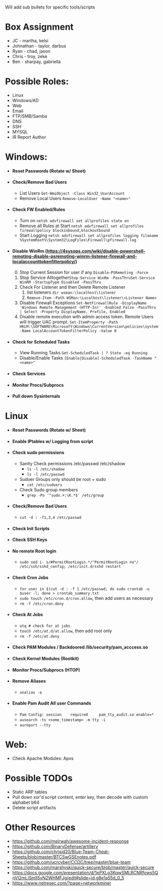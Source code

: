 Will add sub bullets for specific tools/scripts
# Box Assignment
- JC - martha, kelsi
- Johnathan - taylor, darbus
- Ryan - chad, jason
- Chris - troy, zeke
- Ben - sharpay, gabriella

# Possible Roles:
-	Linux
-	Windows/AD
-	Web
-	Email
-	FTP/SMB/Samba
-	DNS
-	SSH
-	MYSQL
- IR Report Author 

# Windows:
- #### Reset Passwords (Rotate w/ Sheet)
- #### Check/Remove Bad Users
	- List Users ```Get-WmiObject -Class Win32_UserAccount```
	- Remove Local Users ```Remove-LocalUser -Name "<name>"```
- #### Check FW Enabled/Rules
	- Turn on ```netsh advfirewall set allprofiles state on```
	- Remove all Rules at Start ```netsh advfirewall set allprofiles firewallpolicy blockinbound,blockoutbound```
	- Start Logging ```netsh advfirewall set allprofiles logging filename %SystemRoot%\System32\LogFiles\Firewall\pfirewall.log```
- #### Disable WinRm (https://4sysops.com/wiki/disable-powershell-remoting-disable-psremoting-winrm-listener-firewall-and-localaccounttokenfilterpolicy/)
	 0. Stop Current Session for user if any ```Disable-PSRemoting -Force```
	 1. Stop Service Alltogether```Stop-Service WinRm -PassThruSet-Service WinRM -StartupType Disabled -PassThru```
	 2. Check For Listener and then Delete Remote Listener
		1. list listeners ```dir wsman:\localhost\listener```
		2. ```Remove-Item -Path WSMan:\Localhost\listener\<Listener Name>```
	 3. Disable Firewall Exceptions
		```Set-NetFirewallRule -DisplayName 'Windows Remote Management (HTTP-In)' -Enabled False -PassThru | Select -Property DisplayName, Profile, Enabled```
	 4. Disable remote execution with admin access token. Remote Users will trigger UAC prompt.
		```Set-ItemProperty -Path HKLM:\SOFTWARE\Microsoft\Windows\CurrentVersion\policies\system -Name LocalAccountTokenFilterPolicy -Value 0```
- #### Check for Scheduled Tasks
	- View Running Tasks ```Get-ScheduledTask | ? State -eq Running```
	- Disable/Enable Tasks ```[Enable|Disable]-ScheduledTask -TaskName "<name>"```
- #### Check Services
- #### Monitor Procs/Subprocs
- #### Pull down Sysinternals

# Linux
- #### Reset Passwords (Rotate w/ Sheet)
- #### Enable IPtables w/ Logging from script
- #### Check sudo permissions
    - Sanity Check permissions /etc/passwd /etc/shadow
        - ```ls -l /etc/shadow```
        - ```ls -l /etc/passwd```
    - Sudoer Groups only should be root + sudo
        - ```cat /etc/sudoers```
    -  Check Sudo group members
        - ```grep -Po '^sudo.+:\K.*$' /etc/group```
- #### Check/Remove Bad Users
    - ```cut -d : -f1,3,4 /etc/passwd```
- #### Check Init Scripts
- #### Check SSH Keys
- #### No remote Root login
    - ```sudo sed i- s/#PermitRootLogin.*/"PermitRootLogin no"/ /etc/ssh/sshd_config; /etc/init.d/sshd restart```
- #### Check Cron Jobs
    - ```for user in $(cut -d : -f 1 /etc/passwd; do sudo crontab -u $user -l; done > crontab_summary.txt```
	- ```sudo touch /etc/cron.d/cron.allow```, then add users as necessary
	- ```rm -f /etc/cron.deny```
- #### Check At Jobs
    - ```atq # check for at jobs```
    - ```touch /etc/at.d/at.allow```, then add root only
    - ```rm -f /etc/at.deny```
		
- #### Check PAM Modules / Backdoored /lib/security/pam_acccess.so
- #### Check Kernel Modules (Rootkit)
- #### Monitor Procs/Subprocs (HTOP)
- #### Remove Aliases 
    - ```unalias -a```
- #### Enable Pam Audit All user Commands
    - ```Pam Config: session    required     pam_tty_audit.so enable=*```
    - ```ausearch -ts <some_timestamp> -m tty -i```
    - ```aureport --tty```

# Web:
-	Check Apache Modules: Apxs

# Possible TODOs
-	Static ARP tables
-	Pull down xor'd script content, enter key, then decode with custom alphabet b64
-	Delete script artifacts

# Other Resources

- https://github.com/meirwah/awesome-incident-response
- https://github.com/BinaryDefense/artillery
- https://github.com/chrisjd20/Blue-Team-Cheat-Sheets/blob/master/BTCSwGSEnotes.pdf
- https://github.com/ucrcyber/CCDC/tree/master/blue-team
- https://github.com/marshyski/quick-secure/blob/master/quick-secure
- https://docs.google.com/presentation/d/1pPXLg3KqwSMLRCNRfows5QnVI2mLjSmll5vN2WHMFJg/edit#slide=id.g8e1a55d_0_5
- https://www.netresec.com/?page=networkminer
